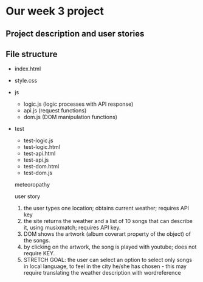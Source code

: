 # Our week 3 project

## Project description and user stories

## File structure

- index.html
- style.css
- js
  - logic.js (logic processes with API response)
  - api.js (request functions)
  - dom.js (DOM manipulation functions)
- test
  - test-logic.js
  - test-logic.html
  - test-api.html
  - test-api.js
  - test-dom.html
  - test-dom.js

  meteoropathy

  user story

    1. the user types one location; obtains current weather; requires API key
    2. the site returns the weather and a list of 10 songs that can describe it, using musixmatch; requires API key.
    3. DOM shows the artwork (album coverart property of the object) of the songs.
    4. by clicking on the artwork, the song is played with youtube; does not require KEY.
    5. STRETCH GOAL: the user can select an option to select only songs in local language, to feel in the city he/she has chosen - this may require translating the weather description with wordreference
